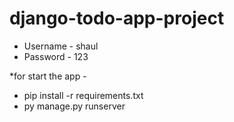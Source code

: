 # django-todo-app-project

- Username - shaul
- Password - 123 


*for start the app -
- pip install -r requirements.txt
- py manage.py runserver
